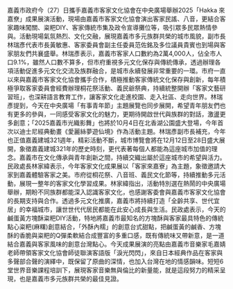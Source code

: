 嘉義市政府今（27）日攜手嘉義市客家文化協會在中央廣場舉辦2025「Hakka 來嘉尞」成果展演活動，現場由嘉義市客家文化協會演出客家民謠、八音，更結合客家趣味闖關、粢粑DIY、客家傳統市集及政令宣導攤位等，吸引眾多民眾熱情參與。活動現場氣氛熱烈、文化交融，展現嘉義市多元族群共榮的城市風貌，副市長林瑞彥代表市長黃敏惠、客家委員會副主任委員范佐銘及多位議員貴賓也到場與客家朋友們共襄盛舉。林瑞彥表示，嘉義市客家人口數約為2萬4,000人，佔全市人口9.1%，雖然人口數不算多，但市府重視多元文化保存與傳統傳承，透過辦理各項活動促進多元文化交流及族群融合，是城市永續發展非常重要的一環。市府一直以來與嘉義市客家文化協會攜手合作，積極推動客家傳統文化保存與創新，每年積極爭取客家委員會經費辦理桐花祭活動、義民爺祭典，持續統整開辦「客家文藝研習班」，也深耕語言教育工作，讓客家文化走進校園、走入社區、走向世界。林瑞彥提到，今天在中央廣場「有事青年節」主題展覽也同步展開，希望青年朋友們也有更多的參與，一同感受客家文化的魅力，更期待開啟世代與族群的對話，激盪更多創意；「2025嘉義市光織影舞」也將於10月4日在北香湖公園盛大登場，今年首次以迪士尼經典動畫《愛麗絲夢遊仙境》作為活動主題。林瑞彥副市長補充，今年也正值嘉義建城321週年，精彩活動不斷，城市博覽會將在12月12日至28日盛大展開，象徵嘉義建城321年的歷史時刻，更代表著每個人都能為這座城市加值的理念。嘉義市在文化傳承與青年創新之間，持續交織出屬於這座城市的希望與活力。民政處長林家緯表示，今年客家文化成果展以「客家來嘉寮」為主題，象徵邀請大家到嘉義體驗客家之美。市府從桐花祭、八音班、義民文化節等，持續推動多元活動，展現一整年的客家文化學習成果。林家緯指出，活動特別選在熱鬧的中央廣場舉辦，期盼不同族群都能深入認識客家文化，也感謝客委會與嘉義市客家文化協會的長期支持與合作。透過多元文化推廣，嘉義市將持續打造「全齡共享、世代宜居」的幸福城市，讓世世代代居民都能在此安心成長與生活。民政處表示，今天的鹹蛋黃方塊酥粢粑DIY活動，特地將嘉義市最知名的方塊酥與客家最具特色的傳統點心粢粑(麻糬)創意結合，「外酥內糯」的創意台式甜點，把鹹蛋黃的鹹香、方塊酥的香脆與粢粑的Q彈柔軟結合成豐富的多重口感，既有傳統味又帶新意，是一道結合嘉義與客家風味的創意台灣點心。今天成果展演的亮點由嘉義市音樂家毛嘉婧老師帶領客家文化協會師徒聯演客語版「淚光閃閃」，來自日本經典作品在客家與多聲部合聲的演繹中，既保留了原曲的深情，也加入台灣在地的情感韻味。短短6堂世界音樂課程培訓下，展現客家音樂無與倫比的新量能，就是這段努力的精采呈現，也是嘉義市多元族群共榮的最佳見證。